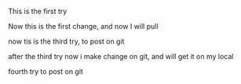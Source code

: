 This is the first try


Now this is the first change, and now I will pull


now tis is the third try, to post on git

after the third try now i make change on git, and will get it on my local


fourth try to post on git